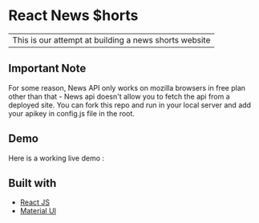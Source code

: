 # React News $horts 
<table>
<tr>
<td>
  This is our attempt at building a news shorts website
</td>
</tr>
</table>

## Important Note
For some reason, News API only works on mozilla browsers in free plan other than that -
News api doesn't allow you to fetch the api from a deployed site. You can fork this repo and run in your local server and add your apikey in config.js file in the root.

## Demo
Here is a working live demo : 


## Built with 

- [React JS](https://reactjs.org/)
- [Material UI](https://material-ui.com/)
